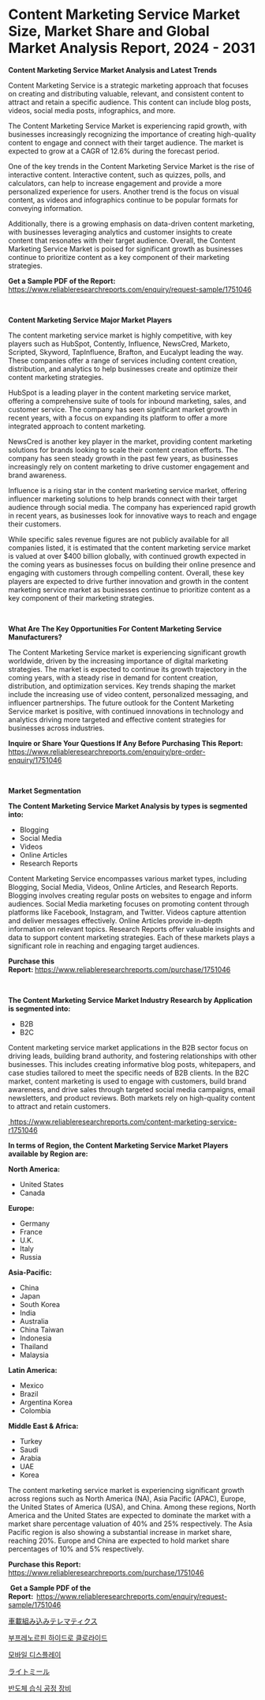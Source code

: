 <p><h1>Content Marketing Service Market Size, Market Share and Global Market Analysis Report, 2024 - 2031</h1></p><p><strong>Content Marketing Service Market Analysis and Latest Trends</strong></p>
<p><p>Content Marketing Service is a strategic marketing approach that focuses on creating and distributing valuable, relevant, and consistent content to attract and retain a specific audience. This content can include blog posts, videos, social media posts, infographics, and more.</p><p>The Content Marketing Service Market is experiencing rapid growth, with businesses increasingly recognizing the importance of creating high-quality content to engage and connect with their target audience. The market is expected to grow at a CAGR of 12.6% during the forecast period.</p><p>One of the key trends in the Content Marketing Service Market is the rise of interactive content. Interactive content, such as quizzes, polls, and calculators, can help to increase engagement and provide a more personalized experience for users. Another trend is the focus on visual content, as videos and infographics continue to be popular formats for conveying information.</p><p>Additionally, there is a growing emphasis on data-driven content marketing, with businesses leveraging analytics and customer insights to create content that resonates with their target audience. Overall, the Content Marketing Service Market is poised for significant growth as businesses continue to prioritize content as a key component of their marketing strategies.</p></p>
<p><strong>Get a Sample PDF of the Report:&nbsp;</strong> <a href="https://www.reliableresearchreports.com/enquiry/request-sample/1751046">https://www.reliableresearchreports.com/enquiry/request-sample/1751046</a></p>
<p>&nbsp;</p>
<p><strong>Content Marketing Service Major Market Players</strong></p>
<p><p>The content marketing service market is highly competitive, with key players such as HubSpot, Contently, Influence, NewsCred, Marketo, Scripted, Skyword, TapInfluence, Brafton, and Eucalypt leading the way. These companies offer a range of services including content creation, distribution, and analytics to help businesses create and optimize their content marketing strategies.</p><p>HubSpot is a leading player in the content marketing service market, offering a comprehensive suite of tools for inbound marketing, sales, and customer service. The company has seen significant market growth in recent years, with a focus on expanding its platform to offer a more integrated approach to content marketing.</p><p>NewsCred is another key player in the market, providing content marketing solutions for brands looking to scale their content creation efforts. The company has seen steady growth in the past few years, as businesses increasingly rely on content marketing to drive customer engagement and brand awareness.</p><p>Influence is a rising star in the content marketing service market, offering influencer marketing solutions to help brands connect with their target audience through social media. The company has experienced rapid growth in recent years, as businesses look for innovative ways to reach and engage their customers.</p><p>While specific sales revenue figures are not publicly available for all companies listed, it is estimated that the content marketing service market is valued at over $400 billion globally, with continued growth expected in the coming years as businesses focus on building their online presence and engaging with customers through compelling content. Overall, these key players are expected to drive further innovation and growth in the content marketing service market as businesses continue to prioritize content as a key component of their marketing strategies.</p></p>
<p>&nbsp;</p>
<p><strong>What Are The Key Opportunities For Content Marketing Service Manufacturers?</strong></p>
<p><p>The Content Marketing Service market is experiencing significant growth worldwide, driven by the increasing importance of digital marketing strategies. The market is expected to continue its growth trajectory in the coming years, with a steady rise in demand for content creation, distribution, and optimization services. Key trends shaping the market include the increasing use of video content, personalized messaging, and influencer partnerships. The future outlook for the Content Marketing Service market is positive, with continued innovations in technology and analytics driving more targeted and effective content strategies for businesses across industries.</p></p>
<p><strong>Inquire or Share Your Questions If Any Before Purchasing This Report:</strong> <a href="https://www.reliableresearchreports.com/enquiry/pre-order-enquiry/1751046">https://www.reliableresearchreports.com/enquiry/pre-order-enquiry/1751046</a></p>
<p>&nbsp;</p>
<p><strong>Market Segmentation</strong></p>
<p><strong>The Content Marketing Service Market Analysis by types is segmented into:</strong></p>
<p><ul><li>Blogging</li><li>Social Media</li><li>Videos</li><li>Online Articles</li><li>Research Reports</li></ul></p>
<p><p>Content Marketing Service encompasses various market types, including Blogging, Social Media, Videos, Online Articles, and Research Reports. Blogging involves creating regular posts on websites to engage and inform audiences. Social Media marketing focuses on promoting content through platforms like Facebook, Instagram, and Twitter. Videos capture attention and deliver messages effectively. Online Articles provide in-depth information on relevant topics. Research Reports offer valuable insights and data to support content marketing strategies. Each of these markets plays a significant role in reaching and engaging target audiences.</p></p>
<p><strong>Purchase this Report:&nbsp;</strong><a href="https://www.reliableresearchreports.com/purchase/1751046">https://www.reliableresearchreports.com/purchase/1751046</a></p>
<p>&nbsp;</p>
<p><strong>The Content Marketing Service Market Industry Research by Application is segmented into:</strong></p>
<p><ul><li>B2B</li><li>B2C</li></ul></p>
<p><p>Content marketing service market applications in the B2B sector focus on driving leads, building brand authority, and fostering relationships with other businesses. This includes creating informative blog posts, whitepapers, and case studies tailored to meet the specific needs of B2B clients. In the B2C market, content marketing is used to engage with customers, build brand awareness, and drive sales through targeted social media campaigns, email newsletters, and product reviews. Both markets rely on high-quality content to attract and retain customers.</p></p>
<p><a href="https://www.reliableresearchreports.com/content-marketing-service-r1751046">&nbsp;https://www.reliableresearchreports.com/content-marketing-service-r1751046</a></p>
<p><strong>In terms of Region, the Content Marketing Service Market Players available by Region are:</strong></p>
<p>
    <p> <strong> North America: </strong>
        <ul>
            <li>United States</li>
            <li>Canada</li>
        </ul>
        </p> 
    <p> <strong> Europe: </strong>
        <ul>
            <li>Germany</li>
            <li>France</li>
            <li>U.K.</li>
            <li>Italy</li>
            <li>Russia</li>
        </ul>
        </p> 
    <p> <strong> Asia-Pacific: </strong>
        <ul>
            <li>China</li>
            <li>Japan</li>
            <li>South Korea</li>
            <li>India</li>
            <li>Australia</li>
            <li>China Taiwan</li>
            <li>Indonesia</li>
            <li>Thailand</li>
            <li>Malaysia</li>
        </ul>
        </p> 
    <p> <strong> Latin America: </strong>
        <ul>
            <li>Mexico</li>
            <li>Brazil</li>
            <li>Argentina Korea</li>
            <li>Colombia</li>
        </ul>
        </p> 
    <p> <strong> Middle East & Africa: </strong>
        <ul>
            <li>Turkey</li>
            <li>Saudi</li>
            <li>Arabia</li>
            <li>UAE</li>
            <li>Korea</li>
        </ul>
    </p>
    </p>
<p><p>The content marketing service market is experiencing significant growth across regions such as North America (NA), Asia Pacific (APAC), Europe, the United States of America (USA), and China. Among these regions, North America and the United States are expected to dominate the market with a market share percentage valuation of 40% and 25% respectively. The Asia Pacific region is also showing a substantial increase in market share, reaching 20%. Europe and China are expected to hold market share percentages of 10% and 5% respectively.</p></p>
<p><strong>Purchase this Report: </strong><a href="https://www.reliableresearchreports.com/purchase/1751046">https://www.reliableresearchreports.com/purchase/1751046</a></p>
<p>&nbsp;<strong>Get a Sample PDF of the Report:&nbsp;&nbsp;</strong><a href="https://www.reliableresearchreports.com/enquiry/request-sample/1751046">https://www.reliableresearchreports.com/enquiry/request-sample/1751046</a></p>
<p><strong></strong></p>
<p><p><a href="https://medium.com/@eugenethompson65/%E8%87%AA%E5%8B%95%E8%BB%8A%E7%94%A8%E5%9F%8B%E3%82%81%E8%BE%BC%E3%81%BF%E3%83%86%E3%83%AC%E3%83%9E%E3%83%86%E3%82%A3%E3%82%AF%E3%82%B9%E5%B8%82%E5%A0%B4%E5%88%86%E6%9E%90-cagr-%E5%B8%82%E5%A0%B4%E3%82%BB%E3%82%B0%E3%83%A1%E3%83%B3%E3%83%86%E3%83%BC%E3%82%B7%E3%83%A7%E3%83%B3-%E3%81%8A%E3%82%88%E3%81%B3%E3%82%B0%E3%83%AD%E3%83%BC%E3%83%90%E3%83%AB%E6%A5%AD%E7%95%8C%E6%A6%82%E8%A6%81-974878c2bf6c">車載組み込みテレマティクス</a></p><p><a href="https://github.com/lzrvbyqzftro57/Market-Research-Report-List-2/blob/main/444194360995.md">부프레노르핀 하이드로 클로라이드</a></p><p><a href="https://medium.com/@angelitahessel2022/%EB%AA%A8%EB%B0%94%EC%9D%BC-%EB%94%94%EC%8A%A4%ED%94%8C%EB%A0%88%EC%9D%B4-%EC%8B%9C%EC%9E%A5-%EC%8B%9C%EC%9E%A5-cagr-%EC%8B%9C%EC%9E%A5-%ED%8A%B8%EB%A0%8C%EB%93%9C-%EB%B0%8F-%EC%84%B1%EC%9E%A5-%EC%A0%84%EB%9E%B5%EC%97%90-%EB%8C%80%ED%95%9C-%ED%86%B5%EC%B0%B0%EB%A0%A5-5ff70186b257">모바일 디스플레이</a></p><p><a href="https://medium.com/@candiceveum_27405/%E8%BB%BD%E9%A3%9F%E5%B8%82%E5%A0%B4%E3%82%B7%E3%82%A7%E3%82%A2%E3%81%AE%E9%80%B2%E5%8C%96%E3%81%A8%E5%B8%82%E5%A0%B4%E6%88%90%E9%95%B7%E3%83%88%E3%83%AC%E3%83%B3%E3%83%892024%E5%B9%B4-2031%E5%B9%B4-1319cd7d0348">ライトミール</a></p><p><a href="https://medium.com/@fosterfahey1971/%EB%B0%98%EB%8F%84%EC%B2%B4-%EC%8A%B5%EC%8B%9D-%EA%B3%B5%EC%A0%95-%EC%9E%A5%EB%B9%84-%EC%8B%9C%EC%9E%A5-%EC%9C%A0%ED%98%95-%EC%9D%91%EC%9A%A9-%EB%B0%8F-%EC%A7%80%EB%A6%AC%EC%97%90-%EB%8C%80%ED%95%9C-%EC%A2%85%ED%95%A9-%ED%8F%89%EA%B0%80-51bd5c43416c">반도체 습식 공정 장비</a></p></p>